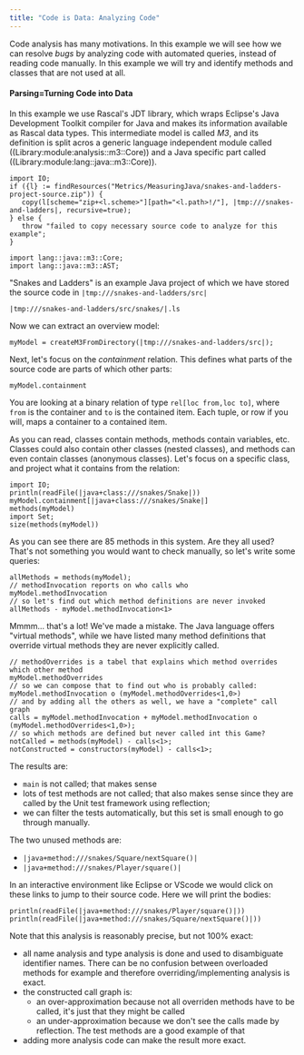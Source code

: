 ```yaml
---
title: "Code is Data: Analyzing Code"
---
```


Code analysis has many motivations. In this example we will see how we can resolve _bugs_ by analyzing code with automated queries, instead of reading code manually. In this example we will try and identify methods and classes that are not used at all.

#### Parsing=Turning Code into Data

In this example we use Rascal's JDT library, which wraps Eclipse's Java Development Toolkit compiler for Java and makes its information available as Rascal data types. This intermediate model is called _M3_, and its definition is split acros a generic
language independent module called ((Library:module:analysis::m3::Core)) and a Java specific part called ((Library:module:lang::java::m3::Core)). 

```rascal-prepare
import IO;
if ({l} := findResources("Metrics/MeasuringJava/snakes-and-ladders-project-source.zip")) {
   copy(l[scheme="zip+<l.scheme>"][path="<l.path>!/"], |tmp:///snakes-and-ladders|, recursive=true);
} else {
   throw "failed to copy necessary source code to analyze for this example";
}
```

```rascal-shell
import lang::java::m3::Core;
import lang::java::m3::AST;
```

"Snakes and Ladders" is an example Java project of which we have stored the source code in `|tmp:///snakes-and-ladders/src|`
```rascal-shell,continue
|tmp:///snakes-and-ladders/src/snakes/|.ls
```

Now we can extract an overview model:
```rascal-shell,continue
myModel = createM3FromDirectory(|tmp:///snakes-and-ladders/src|);
```

Next, let's focus on the _containment_ relation. This defines what parts of the source code are parts of which other parts:
```rascal-shell,continue
myModel.containment
```

You are looking at a binary relation of type `rel[loc from,loc to]`, where `from` is the container and `to` is the contained item. Each tuple, or row if you will, maps a container to a contained item.

As you can read, classes contain methods, methods contain variables, etc. Classes could also contain other classes (nested classes), and methods can even contain classes (anonymous classes). Let's focus on a specific class, and project what it contains from the relation:
```rascal-shell,continue
import IO;
println(readFile(|java+class:///snakes/Snake|))
myModel.containment[|java+class:///snakes/Snake|]
methods(myModel)
import Set;
size(methods(myModel))
```

As you can see there are 85 methods in this system. Are they all used? That's not something you would want to check manually, so let's write some queries:

```rascal-shell,continue
allMethods = methods(myModel);
// methodInvocation reports on who calls who
myModel.methodInvocation
// so let's find out which method definitions are never invoked
allMethods - myModel.methodInvocation<1>
```

Mmmm... that's a lot! We've made a mistake. The Java language offers "virtual methods", while
we have listed many method definitions that override virtual methods they are never
explicitly called.

```rascal-shell,continue
// methodOverrides is a tabel that explains which method overrides which other method
myModel.methodOverrides
// so we can compose that to find out who is probably called:
myModel.methodInvocation o (myModel.methodOverrides<1,0>) 
// and by adding all the others as well, we have a "complete" call graph
calls = myModel.methodInvocation + myModel.methodInvocation o (myModel.methodOverrides<1,0>);
// so which methods are defined but never called int this Game?
notCalled = methods(myModel) - calls<1>;
notConstructed = constructors(myModel) - calls<1>;
```

The results are:
* `main` is not called; that makes sense
* lots of test methods are not called; that also makes sense since they are called by the Unit test framework using reflection;
* we can filter the tests automatically, but this set is small enough to go through manually.

The two unused methods are:
* `|java+method:///snakes/Square/nextSquare()|`
* `|java+method:///snakes/Player/square()|`

In an interactive environment like Eclipse or VScode we would click on these links to jump to their source code. Here we will print the bodies:

```rascal-shell,continue
println(readFile(|java+method:///snakes/Player/square()|))
println(readFile(|java+method:///snakes/Square/nextSquare()|))
```

Note that this analysis is reasonably precise, but not 100% exact:
* all name analysis and type analysis is done and used to disambiguate identifier names. There can be no confusion between overloaded methods for example and therefore overriding/implementing analysis is exact.
* the constructed call graph is:
   * an over-approximation because not all overriden methods have to be called, it's just that they might be called
   * an under-approximation because we don't see the calls made by reflection. The test methods are a good example of that
* adding more analysis code can make the result more exact.